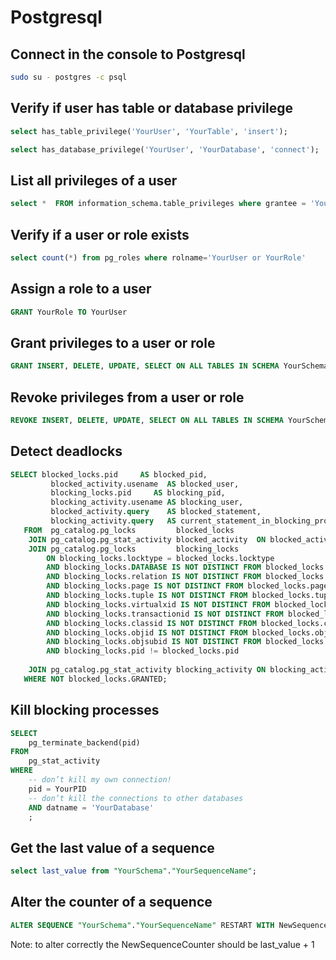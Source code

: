 Postgresql
==========

## Connect in the console to Postgresql
```bash
sudo su - postgres -c psql
```

## Verify if user has table or database privilege

```sql
select has_table_privilege('YourUser', 'YourTable', 'insert');

select has_database_privilege('YourUser', 'YourDatabase', 'connect');
```

## List all privileges of a user
```sql
select *  FROM information_schema.table_privileges where grantee = 'YourUser or YourRole'
```

## Verify if a user or role exists
```sql
select count(*) from pg_roles where rolname='YourUser or YourRole'
```

## Assign a role to a user
```sql
GRANT YourRole TO YourUser
```

## Grant privileges to a user or role
```sql
GRANT INSERT, DELETE, UPDATE, SELECT ON ALL TABLES IN SCHEMA YourSchema to YourUser
```
## Revoke privileges from a user or role

```sql
REVOKE INSERT, DELETE, UPDATE, SELECT ON ALL TABLES IN SCHEMA YourSchema from YourUser
```

## Detect deadlocks
```sql
SELECT blocked_locks.pid     AS blocked_pid,
         blocked_activity.usename  AS blocked_user,
         blocking_locks.pid     AS blocking_pid,
         blocking_activity.usename AS blocking_user,
         blocked_activity.query    AS blocked_statement,
         blocking_activity.query   AS current_statement_in_blocking_process
   FROM  pg_catalog.pg_locks         blocked_locks
    JOIN pg_catalog.pg_stat_activity blocked_activity  ON blocked_activity.pid = blocked_locks.pid
    JOIN pg_catalog.pg_locks         blocking_locks 
        ON blocking_locks.locktype = blocked_locks.locktype
        AND blocking_locks.DATABASE IS NOT DISTINCT FROM blocked_locks.DATABASE
        AND blocking_locks.relation IS NOT DISTINCT FROM blocked_locks.relation
        AND blocking_locks.page IS NOT DISTINCT FROM blocked_locks.page
        AND blocking_locks.tuple IS NOT DISTINCT FROM blocked_locks.tuple
        AND blocking_locks.virtualxid IS NOT DISTINCT FROM blocked_locks.virtualxid
        AND blocking_locks.transactionid IS NOT DISTINCT FROM blocked_locks.transactionid
        AND blocking_locks.classid IS NOT DISTINCT FROM blocked_locks.classid
        AND blocking_locks.objid IS NOT DISTINCT FROM blocked_locks.objid
        AND blocking_locks.objsubid IS NOT DISTINCT FROM blocked_locks.objsubid
        AND blocking_locks.pid != blocked_locks.pid
 
    JOIN pg_catalog.pg_stat_activity blocking_activity ON blocking_activity.pid = blocking_locks.pid
   WHERE NOT blocked_locks.GRANTED;
```

## Kill blocking processes

```sql
SELECT
    pg_terminate_backend(pid) 
FROM
    pg_stat_activity 
WHERE
    -- don’t kill my own connection!
    pid = YourPID
    -- don’t kill the connections to other databases
    AND datname = 'YourDatabase'
    ;
```
## Get the last value of a sequence
```sql
select last_value from "YourSchema"."YourSequenceName";
```
## Alter the counter of a sequence
```sql
ALTER SEQUENCE "YourSchema"."YourSequenceName" RESTART WITH NewSequenceCounter;
```

Note: to alter correctly the NewSequenceCounter should be last_value + 1
